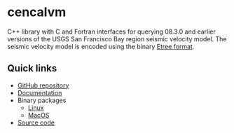 # cencalvm

C++ library with C and Fortran interfaces for querying 08.3.0 and
earlier versions of the USGS San Francisco Bay region seismic velocity
model. The seismic velocity model is encoded using the binary [Etree
format](http://www.cs.cmu.edu/~euclid/). 

## Quick links

* [GitHub repository](https://github.com/usgs/earthquake-cencalvm)
* [Documentation](https://usgs.github.io/earthquake-cencalvm)
* Binary packages
  - [Linux](https://github.com/usgs/earthquake-cencalvm/releases/download/v1.1.0/cencalvm-1.1.0-Linux-x86_64.tar.gz)
  - [MacOS](https://github.com/usgs/earthquake-cencalvm/releases/download/v1.1.0/cencalvm-1.1.0-Darwin-x86_64.tar.gz)
* [Source code](https://github.com/usgs/earthquake-cencalvm/releases/download/v1.1.0/cencalvm-1.1.0.tar.gz)

